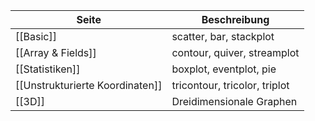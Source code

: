 | Seite | Beschreibung |
| ----------- | ----------- |
| [[Basic]] | scatter, bar, stackplot |
| [[Array & Fields]] | contour, quiver, streamplot |
| [[Statistiken]] | boxplot, eventplot, pie |
| [[Unstrukturierte Koordinaten]] | tricontour, tricolor, triplot |
| [[3D]] | Dreidimensionale Graphen |